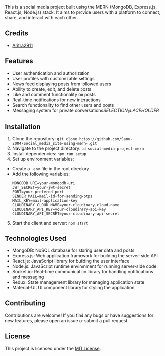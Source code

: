 

This is a social media project built using the MERN (MongoDB, Express.js, React.js, Node.js) stack. It aims to provide users with a platform to connect, share, and interact with each other.

## Credits

- [Aritra2911](https://github.com/Aritra2911)

## Features

- User authentication and authorization
- User profiles with customizable settings
- News feed displaying posts from followed users
- Ability to create, edit, and delete posts
- Like and comment functionality on posts
- Real-time notifications for new interactions
- Search functionality to find other users and posts
- Messaging system for private conversations$SELECTION_PLACEHOLDER$

## Installation

1. Clone the repository: `git clone https://github.com/Sanu-2004/Social_media_site-using-mern-.git`
2. Navigate to the project directory: `cd social-media-project-mern`
3. Install dependencies: `npm run setup`
4. Set up environment variables:
  - Create a `.env` file in the root directory
  - Add the following variables:
    ```
    MONGODB_URI=your-mongodb-uri
    JWT_SECRET=your-jwt-secret
    PORT=your-prefered-port
    SENDER_MAIL=mail-id-for-sending-otps
    MAIL_KEY=mail-application-key
    CLOUDINARY_CLOUD_NAME=your-cloudinary-cloud-name
    CLOUDINARY_API_KEY=your-cloudinary-api-key
    CLOUDINARY_API_SECRET=your-cloudinary-api-secret
    ```
5. Start the client and server: `npm start`

## Technologies Used

- MongoDB: NoSQL database for storing user data and posts
- Express.js: Web application framework for building the server-side API
- React.js: JavaScript library for building the user interface
- Node.js: JavaScript runtime environment for running server-side code
- Socket.io: Real-time communication library for handling notifications and messaging
- Redux: State management library for managing application state
- Material-UI: UI component library for styling the application

## Contributing

Contributions are welcome! If you find any bugs or have suggestions for new features, please open an issue or submit a pull request.

## License

This project is licensed under the [MIT License](LICENSE).